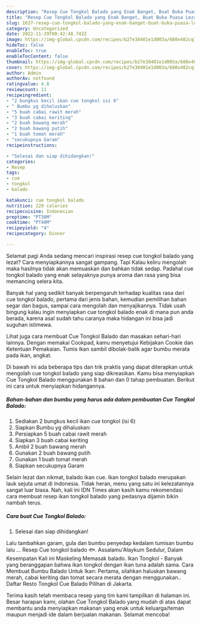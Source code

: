 ```yaml
---
description: "Resep Cue Tongkol Balado yang Enak Banget, Buat Buka Puasa Lezat Sekali"
title: "Resep Cue Tongkol Balado yang Enak Banget, Buat Buka Puasa Lezat Sekali"
slug: 1637-resep-cue-tongkol-balado-yang-enak-banget-buat-buka-puasa-lezat-sekali
category: Uncategorized
date: 2022-11-29T00:42:48.742Z
image: https://img-global.cpcdn.com/recipes/b27e38401e1d003a/680x482cq70/cue-tongkol-balado-foto-resep-utama.jpg
hideToc: false
enableToc: true
enableTocContent: false
thumbnail: https://img-global.cpcdn.com/recipes/b27e38401e1d003a/680x482cq70/cue-tongkol-balado-foto-resep-utama.jpg
cover: https://img-global.cpcdn.com/recipes/b27e38401e1d003a/680x482cq70/cue-tongkol-balado-foto-resep-utama.jpg
author: Admin
authorAv: notfound
ratingvalue: 4.8
reviewcount: 11
recipeingredient:
- "2 bungkus kecil ikan cue tongkol isi 6"
- " Bumbu yg dihaluskan"
- "5 buah cabai rawit merah"
- "3 buah cabai keriting"
- "2 buah bawang merah"
- "2 buah bawang putih"
- "1 buah tomat merah"
- "secukupnya Garam"
recipeinstructions:

- "Selesai dan siap dihidangkan!"
categories:
- Resep
tags:
- cue
- tongkol
- balado

katakunci: cue tongkol balado 
nutrition: 229 calories
recipecuisine: Indonesian
preptime: "PT30M"
cooktime: "PT40M"
recipeyield: "4"
recipecategory: Dinner

---
```



Selamat pagi Anda sedang mencari inspirasi resep cue tongkol balado yang lezat? Cara menyiapkannya sangat gampang. Tapi Kalau keliru mengolah maka hasilnya tidak akan memuaskan dan bahkan tidak sedap. Padahal cue tongkol balado yang enak selayaknya punya aroma dan rasa yang bisa memancing selera kita.


Banyak hal yang sedikit banyak berpengaruh terhadap kualitas rasa dari cue tongkol balado, pertama dari jenis bahan, kemudian pemilihan bahan segar dan bagus, sampai cara mengolah dan menyajikannya. Tidak usah bingung kalau ingin menyiapkan cue tongkol balado enak di mana pun anda berada, karena asal sudah tahu caranya maka hidangan ini bisa jadi suguhan istimewa.

Lihat juga cara membuat Cue Tongkol Balado dan masakan sehari-hari lainnya. Dengan memakai Cookpad, kamu menyetujui Kebijakan Cookie dan Ketentuan Pemakaian. Tumis ikan sambil dibolak-balik agar bumbu merata pada ikan, angkat.


Di bawah ini ada beberapa tips dan trik praktis yang dapat diterapkan untuk mengolah cue tongkol balado yang siap dikreasikan. Kamu bisa menyiapkan Cue Tongkol Balado menggunakan 8 bahan dan 0 tahap pembuatan. Berikut ini cara untuk menyiapkan hidangannya.

<!--inarticleads1-->

##### Bahan-bahan dan bumbu yang harus ada dalam pembuatan Cue Tongkol Balado:

1. Sediakan 2 bungkus kecil ikan cue tongkol (isi 6)
1. Siapkan  Bumbu yg dihaluskan:
1. Persiapkan 5 buah cabai rawit merah
1. Siapkan 3 buah cabai keriting
1. Ambil 2 buah bawang merah
1. Gunakan 2 buah bawang putih
1. Gunakan 1 buah tomat merah
1. Siapkan secukupnya Garam


Selain lezat dan nikmat, balado ikan cue. Ikan tongkol balado merupakan lauk sejuta umat di Indonesia. Tidak heran, menu yang satu ini kelezatannya sangat luar biasa. Nah, kali ini IDN Times akan kasih kamu rekomendasi cara membuat resep ikan tongkol balado yang pedasnya dijamin bikin nambah terus. 

<!--inarticleads2-->

##### Cara buat Cue Tongkol Balado:


1. Selesai dan siap dihidangkan!

Lalu tambahkan garam, gula dan bumbu penyedap kedalam tumisan bumbu lalu … Resep Cue tongkol balado 🐟. Assalamu&#39;Alaykum Sedulur, Dalam Kesempatan Kali ini Maskeling Memasak balado. Ikan Tongkol - Banyak yang beranggapan bahwa ikan tongkol dengan ikan tuna adalah sama. Cara Membuat Bumbu Balado Untuk Ikan: Pertama, silahkan haluskan bawang merah, cabai keriting dan tomat secara merata dengan menggunakan.. Daftar Resto Tongkol Cue Balado Pilihan di Jakarta. 

Terima kasih telah membaca resep yang tim kami tampilkan di halaman ini. Besar harapan kami, olahan Cue Tongkol Balado yang mudah di atas dapat membantu anda menyiapkan makanan yang enak untuk keluarga/teman maupun menjadi ide dalam berjualan makanan. Selamat mencoba!
